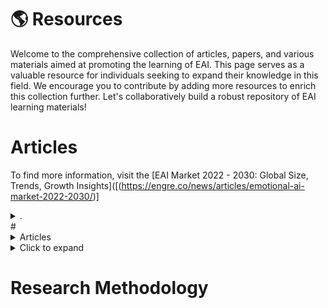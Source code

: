 <!-- HOW TO ADD NEW ITEMS:
1. In this page, we use taggle lists, whose title represents the name of the resource (name of articles, papers, etc,.) and content includes correspoding description and remarks.
2. You may ctrl+c\v following template code and modify the name & content.
 
  <details>
  <summary>TITLE</summary>

  - Item 1 
  - Item 2
  - Item 3

  </details> -->

# 🌎 Resources 

Welcome to the comprehensive collection of articles, papers, and various materials aimed at promoting the learning of EAI. This page serves as a valuable resource for individuals seeking to expand their knowledge in this field. We encourage you to contribute by adding more resources to enrich this collection further. Let's collaboratively build a robust repository of EAI learning materials!

# Articles
To find more information, visit the [EAI Market 2022 - 2030: Global Size, Trends, Growth Insights]([(https://engre.co/news/articles/emotional-ai-market-2022-2030/)]


<details>
<summary>. </summary>

<!-- Content goes here -->
 
- Item 2
- Item 3

</details>
# <details>
  <summary>Articles</summary>

  [Website Title](https://www.google.com/)

  - Item 1 
  - Item 2
  - Item 3

</details>



<details>
<summary>Click to expand</summary>

<!-- Content goes here -->
- Martketplace 
- Item 2
- Item 3

</details>

# Research Methodology




